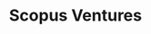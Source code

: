 ---
layout: firm_page
title: "Scopus Ventures"
id: "scopusventures.com"
permalink: "/scopusventuresscopusventures.com/"
website: "https://scopusventures.com"
offices: "Los Angeles (United States)"
investment_stages: "Pre-Seed, Seed, Post-Seed"
portfolio_companies: "LawPro.ai, Spotnix, Butler, Fuel Cycle, Jitterbit, Pienso, Empirical, Riskcast, AppsVillage, Aperio Systems, Phoneic, Class.Me, Authenticiti, Torii, TOPeration"
portfolio_link: "https://scopusventures.com/#portfolio"
investment_markets: "Enterprise software, Software"
founded_year: "2016"
description: "Scopus Ventures is a founder-focused early-stage venture capital firm that invests in enterprise software companies with game-changing technologies. They partner with exceptional founders, providing more than just funding but also acting as mentors, advisors, and connectors to help build category-defining companies."
linkedin: "https://www.linkedin.com/company/scopus-ventures/"
twitter: "https://twitter.com/scopusventures"
instagram: ""
team_page: "https://scopusventures.com/#team"
investor_type: "Venture Capital"
crunchbase: "https://www.crunchbase.com/organization/scopus-ventures"
pitchbook: "https://pitchbook.com/profiles/investor/181595-44"

# SEO Optimization
meta_title: "Scopus Ventures - VC Firm - projectstartups.com"
meta_description: "Scopus Ventures, Scopus Ventures is a founder-focused early-stage venture capital firm that invests in enterprise software companies with game-changing technologies. T..."
meta_keywords: "Scopus Ventures, Enterprise software, Software, VC firm, venture capital, startup investor, projectstartups.com"
canonical_url: "https://vc.projectstartups.com/scopusventuresscopusventures.com/"
---